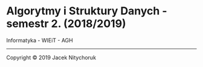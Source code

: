 # Algorytmy i Struktury Danych - semestr 2. (2018/2019)

Informatyka - WIEiT - AGH

---
Copyright © 2019 Jacek Nitychoruk
